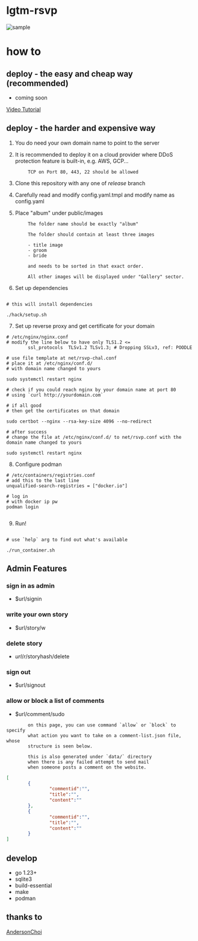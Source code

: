 # lgtm-rsvp

![sample](sample.gif)

# how to

## deploy - the easy and cheap way (recommended)

- coming soon

[Video Tutorial](#)


## deploy - the harder and expensive way


1. You do need your own domain name to point to the server

2. It is recommended to deploy it on a cloud provider where DDoS protection feature is built-in, e.g. AWS, GCP... 

```shell
        TCP on Port 80, 443, 22 should be allowed
```

3. Clone this repository with any one of *release* branch

4. Carefully read and modify config.yaml.tmpl and modify name as config.yaml

5. Place "album" under public/images

```shell
        The folder name should be exactly "album"

        The folder should contain at least three images

        - title image
        - groom
        - bride

        and needs to be sorted in that exact order.

        All other images will be displayed under "Gallery" sector.

```

6. Set up dependencies

```shell

# this will install dependencies

./hack/setup.sh

```

7. Set up reverse proxy and get certificate for your domain

```shell
# /etc/nginx/nginx.conf
# modify the line below to have only TLS1.2 <=
        ssl_protocols  TLSv1.2 TLSv1.3; # Dropping SSLv3, ref: POODLE

# use file template at net/rsvp-chal.conf
# place it at /etc/nginx/conf.d/
# with domain name changed to yours

sudo systemctl restart nginx

# check if you could reach nginx by your domain name at port 80
# using `curl http://yourdomain.com`

# if all good
# then get the certificates on that domain

sudo certbot --nginx --rsa-key-size 4096 --no-redirect 

# after success
# change the file at /etc/nginx/conf.d/ to net/rsvp.conf with the domain name changed to yours

sudo systemctl restart nginx

```

8. Configure podman

```shell
# /etc/containers/registries.conf
# add this to the last line
unqualified-search-registries = ["docker.io"]

# log in
# with docker ip pw
podman login


```

9. Run!

```shell

# use `help` arg to find out what's available

./run_container.sh

```



## Admin Features

### sign in as admin

- $url/signin

### write your own story

- $url/story/w

### delete story

- $url/r/$storyhash/delete


### sign out

- $url/signout

### allow or block a list of comments

- $url/comment/sudo

```shell
        on this page, you can use command `allow` or `block` to specify
        what action you want to take on a comment-list.json file, whose
        structure is seen below.

        this is also generated under `data/` directory
        when there is any failed attempt to send mail
        when someone posts a comment on the website.
```

```json
[
        {
                "commentid":"",
                "title":"",
                "content":""
        },
        {
                "commentid":"",
                "title":"",
                "content":""
        }
]

```


## develop

- go 1.23+
- sqlite3
- build-essential
- make
- podman

## thanks to

[AndersonChoi](https://github.com/AndersonChoi/wedding-card)
